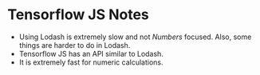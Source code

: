 # Tensorflow JS Notes

- Using Lodash is extremely slow and not *Numbers* focused. Also, some things are harder to do in Lodash.
- Tensorflow JS has an API similar to Lodash.
- It is extremely fast for numeric calculations.
